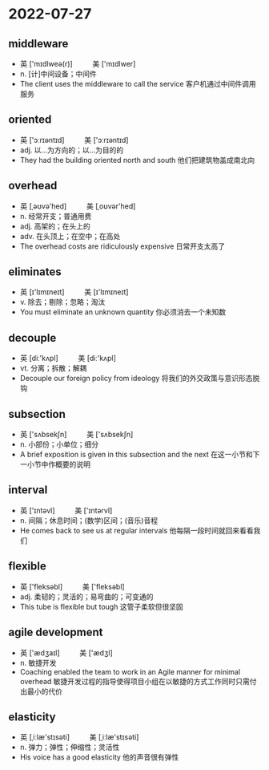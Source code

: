 # 2022-07-27

## middleware
- 英 ['mɪdlweə(r)] 　 　 美 ['mɪdlwer] 　 　　 　
- n. [计]中间设备；中间件
- The client uses the middleware to call the service 客户机通过中间件调用服务

## oriented
- 英 ['ɔːrɪəntɪd] 　 　 美 ['ɔːrɪəntɪd] 　 　 　
- adj. 以...为方向的；以...为目的的
- They had the building oriented north and south 他们把建筑物盖成南北向

## overhead
- 英 [ˌəʊvə'hed] 　 　 美 [ˌoʊvər'hed] 　 　　 　
- n. 经常开支；普通用费
- adj. 高架的；在头上的
- adv. 在头顶上；在空中；在高处
- The overhead costs are ridiculously expensive 日常开支太高了

## eliminates
- 英 [ɪ'lɪmɪneɪt] 　 　 美 [ɪ'lɪmɪneɪt] 　 　 
- v. 除去；剔除；忽略；淘汰
- You must eliminate an unknown quantity 你必须消去一个未知数

## decouple
- 英 [diː'kʌpl] 　 　 美 [diː'kʌpl] 　 　　 　
- vt. 分离；拆散；解耦
- Decouple our foreign policy from ideology 将我们的外交政策与意识形态脱钩 

## subsection
- 英 ['sʌbsekʃn] 　 　 美 ['sʌbsekʃn] 　 　　 　
- n. 小部份；小单位；细分
- A brief exposition is given in this subsection and the next 在这一小节和下一小节中作概要的说明

## interval
- 英 ['ɪntəvl] 　 　 美 ['ɪntərvl] 　 　　 　
- n. 间隔；休息时间；(数学)区间；(音乐)音程
- He comes back to see us at regular intervals 他每隔一段时间就回来看看我们

## flexible
- 英 ['fleksəbl] 　 　 美 ['fleksəbl] 　 　 　
- adj. 柔韧的；灵活的；易弯曲的；可变通的
- This tube is flexible but tough 这管子柔软但很坚固

## agile development
- 英 ['ædʒaɪl] 　 　 美 ['ædʒl] 　 　　 　
- n. 敏捷开发
- Coaching enabled the team to work in an Agile manner for minimal overhead 敏捷开发过程的指导使得项目小组在以敏捷的方式工作同时只需付出最小的代价

## elasticity
- 英 [ˌiːlæ'stɪsəti] 　 　 美 [ˌiːlæ'stɪsəti] 　 　　
- n. 弹力；弹性；伸缩性；灵活性
- His voice has a good elasticity 他的声音很有弹性
